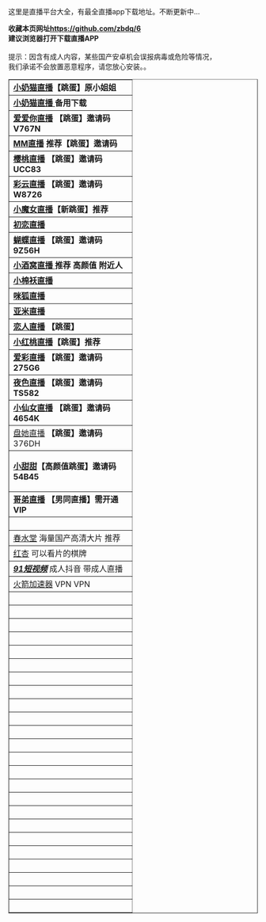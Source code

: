 这里是直播平台大全，有最全直播app下载地址。</span>不断更新中...</strong></p>
<p class="STYLE1"><strong>收藏本页网址<a href="https://github.com/zbdq/6">https://github.com/zbdq/6</a><br />
  建议浏览器打开下载直播APP<br />
</strong><br />
提示：因含有成人内容，某些国产安卓机会误报病毒或危险等情况，<br />
我们承诺不会放置恶意程序，请您放心安装。。</p>
<table width="242" border="1">
  <tr>
    <td width="232"><strong><a href="http://9ejr.xyz/1904411">小奶猫直播</a>【跳蛋】原小姐姐</strong></td>
  </tr>
  <tr>
    <td><strong><a href="http://l8xt.xyz/1904411">小奶猫直播 </a>备用下载</strong></td>
  </tr>
  <tr>
    <td><a href="http://22051"><strong>爱爱你直播</strong></a>  <strong>【跳蛋】邀请码V767N</strong></td>
  </tr>
  <tr>
    <td><strong><a href="https://normal.liangmiao.site/?puid=81794132">MM直播</a> 推荐【跳蛋】邀请码<a href="https://g1b.xyz/emn7.html"></a></strong></td>
  </tr>
  <tr>
    <td><strong><a href="http://72966s.com">樱桃直播</a> 【跳蛋】邀请码 UCC83 <a href="https://g1b.xyz/emn7.html"></a></strong></td>
  </tr>
  <tr>
    <td><strong><a href="http://cscy3o.xyz">彩云直播</a> 【跳蛋】邀请码 W8726<a href="https://g1b.xyz/emn7.html"></a></strong></td>
  </tr>
  <tr>
    <td><strong><a href="https://sf6.xyz/20200324/?oem=7506bab5fe126d52">小魔女直播</a>【新跳蛋】推荐</strong></td>
  </tr>
  <tr>
    <td><strong><a href="https://g1b.xyz/emn7.html">初恋直播</a></strong></td>
  </tr>
  <tr>
    <td><strong><a href="http://84566b.com">蝴蝶直播</a> 【跳蛋】邀请码 9Z56H<a href="http://1.172tu1.com/u/678217"></a></strong></td>
  </tr>
  <tr>
    <td><strong><a href="http://1.172tu1.com/u/678217">小酒窝直播 </a>推荐 高颜值 附近人</strong></td>
  </tr>
  <tr>
    <td><strong><a href="https://evk.xyz/s0gk.html">小棉袄直播</a><a href="http://danvta.cn/e3a0hl"></a></strong></td>
  </tr>
  <tr>
    <td><strong><a href="http://danvta.cn/e3a0hl">咪狐直播</a><a href="https://ym.zgdsq.net/m.html?topuserid=297882"></a><a href="https://ym.zgdsq.net/m.html?topuserid=297882"></a></strong></td>
  </tr>
  <tr>
    <td><strong><a href="https://ym.zgdsq.net/m.html?topuserid=297882">亚米直播</a></strong></td>
  </tr>
  <tr>
    <td><strong><a href="https://lr111.xyz/share/7691321">恋人直播</a> 【跳蛋】</strong></td>
  </tr>
  <tr>
    <td><strong><a href="http://yb996.cn/4841416">小红桃直播</a>【跳蛋】推荐</strong></td>
  </tr>
  <tr>
    <td><strong><a href="http://515a.tv">爱彩直播</a> 【跳蛋】邀请码 275G6</strong></td>
  </tr>
  <tr>
    <td><strong><a href="http://88388j.com">夜色直播</a> 【跳蛋】邀请码 TS582 </strong></td>
  </tr>
  <tr>
    <td><strong><a href="13668n.com">小仙女直播</a> 【跳蛋】邀请码 4654K</strong></td>
  </tr>
  <tr>
    <td><a href="http://669j.tv">盘她直播</a> <strong>【跳蛋】邀请码</strong>376DH</td>
  </tr>
  <tr>
    <td height="20"><p><a href="http://069.tv"><strong>小甜甜</strong></a><strong>【高颜值跳蛋】邀请码54B45</strong></p>
    </td>
  </tr>
  <tr>
    <td><a href="http://down.36656.net?code=ZX9P7N"><strong>哥弟直播</strong></a>  <strong>【男同直播】需开通VIP</strong></td>
  </tr>
  <tr>
    <td>&nbsp;</td>
  </tr>
  <tr>
    <td><a href="http://zbsccj.com/share?code=WKKSX">春水堂</a> 海量国产高清大片 推荐</td>
  </tr>
  <tr>
    <td><a href="w.url.cn/s/AStzYql">红杏</a> 可以看片的棋牌</td>
  </tr>
  <tr>
    <td> <a href="https://app.91porn002.me/aff-bWBn"><em><strong>91短视频</strong></em></a> 成人抖音 带成人直播</td>
  </tr>
  <tr>
    <td><a href="https://share.rocket-fast.com/?mid=1018&amp;invite_code=2Q399">火箭加速器</a> VPN VPN</td>
  </tr>
  <tr>
    <td>&nbsp;</td>
  </tr>
  <tr>
    <td>&nbsp;</td>
  </tr>
  <tr>
    <td>&nbsp;</td>
  </tr>
  <tr>
    <td>&nbsp;</td>
  </tr>
  <tr>
    <td>&nbsp;</td>
  </tr>
  <tr>
    <td>&nbsp;</td>
  </tr>
  <tr>
    <td>&nbsp;</td>
  </tr>
  <tr>
    <td>&nbsp;</td>
  </tr>
  <tr>
    <td>&nbsp;</td>
  </tr>
  <tr>
    <td>&nbsp;</td>
  </tr>
  <tr>
    <td>&nbsp;</td>
  </tr>
  <tr>
    <td>&nbsp;</td>
  </tr>
  <tr>
    <td>&nbsp;</td>
  </tr>
  <tr>
    <td>&nbsp;</td>
  </tr>
  <tr>
    <td>&nbsp;</td>
  </tr>
  <tr>
    <td>&nbsp;</td>
  </tr>
  <tr>
    <td>&nbsp;</td>
  </tr>
  <tr>
    <td>&nbsp;</td>
  </tr>
  <tr>
    <td>&nbsp;</td>
  </tr>
  <tr>
    <td>&nbsp;</td>
  </tr>
  <tr>
    <td>&nbsp;</td>
  </tr>
  <tr>
    <td>&nbsp;</td>
  </tr>
  <tr>
    <td>&nbsp;</td>
  </tr>
  <tr>
    <td>&nbsp;</td>
  </tr>
</table>

